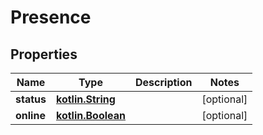# Presence

## Properties
Name | Type | Description | Notes
------------ | ------------- | ------------- | -------------
**status** | [**kotlin.String**](.md) |  |  [optional]
**online** | [**kotlin.Boolean**](.md) |  |  [optional]

